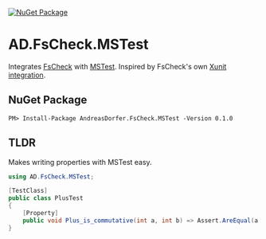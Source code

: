 [![NuGet Package](https://img.shields.io/nuget/v/AndreasDorfer.FsCheck.MSTest.svg)](https://www.nuget.org/packages/AndreasDorfer.FsCheck.MSTest/)
# AD.FsCheck.MSTest
Integrates [FsCheck](https://fscheck.github.io/FsCheck/) with [MSTest](https://github.com/microsoft/testfx/). Inspired by FsCheck's own [Xunit integration](https://www.nuget.org/packages/FsCheck.Xunit).
## NuGet Package
    PM> Install-Package AndreasDorfer.FsCheck.MSTest -Version 0.1.0
## TLDR
Makes writing properties with MSTest easy.
```csharp
using AD.FsCheck.MSTest;

[TestClass]
public class PlusTest
{
    [Property]
    public void Plus_is_commutative(int a, int b) => Assert.AreEqual(a + b, b + a);
}
```
